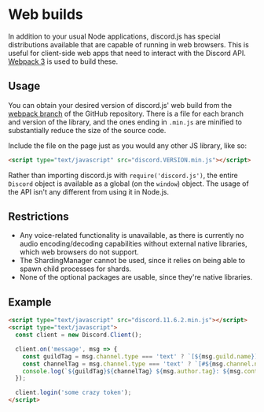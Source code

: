 # Web builds
In addition to your usual Node applications, discord.js has special distributions available that are capable of running in web browsers.
This is useful for client-side web apps that need to interact with the Discord API.
[Webpack 3](https://webpack.js.org/) is used to build these.

## Usage
You can obtain your desired version of discord.js' web build from the [webpack branch](https://github.com/discordjs/discord.js/tree/webpack) of the GitHub repository.
There is a file for each branch and version of the library, and the ones ending in `.min.js` are minified to substantially reduce the size of the source code.

Include the file on the page just as you would any other JS library, like so:
```html
<script type="text/javascript" src="discord.VERSION.min.js"></script>
```

Rather than importing discord.js with `require('discord.js')`, the entire `Discord` object is available as a global (on the `window`) object.
The usage of the API isn't any different from using it in Node.js.

## Restrictions
- Any voice-related functionality is unavailable, as there is currently no audio encoding/decoding capabilities without external native libraries,
  which web browsers do not support.
- The ShardingManager cannot be used, since it relies on being able to spawn child processes for shards.
- None of the optional packages are usable, since they're native libraries.

## Example
```html
<script type="text/javascript" src="discord.11.6.2.min.js"></script>
<script type="text/javascript">
  const client = new Discord.Client();

  client.on('message', msg => {
    const guildTag = msg.channel.type === 'text' ? `[${msg.guild.name}]` : '[DM]';
    const channelTag = msg.channel.type === 'text' ? `[#${msg.channel.name}]` : '';
    console.log(`${guildTag}${channelTag} ${msg.author.tag}: ${msg.content}`);
  });

  client.login('some crazy token');
</script>
```
